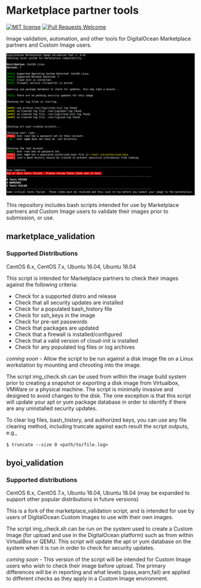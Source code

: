 # Marketplace partner tools

[![MIT license](https://img.shields.io/badge/license-MIT-blue.svg)](LICENSE)
[![Pull Requests Welcome](https://img.shields.io/badge/PRs-welcome-brightgreen.svg?style=flat)](http://makeapullrequest.com)

Image validation, automation, and other tools for DigitalOcean Marketplace partners and Custom Image users.

![Screenshot](screenshot.png)

This repository includes bash scripts intended for use by Marketplace partners and Custom Image users to validate their images prior to submission, or use.

## marketplace_validation

### Supported Distributions 

CentOS 6.x, CentOS 7.x, Ubuntu 16.04, Ubuntu 18.04

This script is intended for Marketplace partners to check their images against the following criteria:

- Check for a supported distro and release
- Check that all security updates are installed
- Check for a populated bash_history file
- Check for ssh_keys in the image
- Check for pre-set passwords
- Check that packages are updated
- Check that a firewall is installed/configured
- Check that a valid version of cloud-init is installed
- Check for any populated log files or log archives

*coming soon* - Allow the script to be run against a disk image file on a Linux workstation by mounting and chrooting into the image.

The script img_check.sh can be used from within the image build system prior to creating a snapshot or exporting a disk image from Virtualbox, VMWare or a physical machine. The script is minimally invasive and designed to avoid changes to the disk. The one exception is that this script will update your apt or yum package database in order to identify if there are any uninstalled security updates.

To clear log files, bash_history, and authorized keys, you can use any file clearing method, including truncate against each result the script outputs, e.g.,

`$ truncate --size 0 <path/to/file.log>`

## byoi_validation

### Supported distributions 

CentOS 6.x, CentOS 7.x, Ubuntu 16.04, Ubuntu 18.04 (may be expanded to support other popular distributions in future versions)

This is a fork of the marketplace_validation script, and is intended for use by users of DigitalOcean Custom Images to use with their own images.

The script img_check.sh can be run on the system used to create a Custom Image (for upload and use in the DigitalOcean platform) such as from within VirtualBox or QEMU. This script will update the apt or yum database on the system when it is run in order to check for security updates.

*coming soon* - This version of the script will be intended for Custom Image users who wish to check their image before upload. The primary differences will be in reporting and what levels (pass,warn,fail) are applied to different checks as they apply in a Custom Image environment.